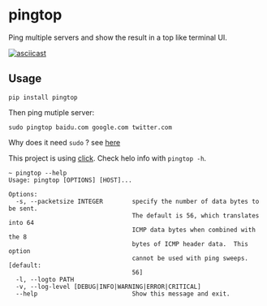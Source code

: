 # pingtop

Ping multiple servers and show the result in a top like terminal UI.

[![asciicast](https://asciinema.org/a/2XmzAGzbLtT9DU9tTZYl61W7y.svg)](https://asciinema.org/a/2XmzAGzbLtT9DU9tTZYl61W7y)

## Usage

```
pip install pingtop
```

Then ping mutiple server:
```
sudo pingtop baidu.com google.com twitter.com
```

Why does it need `sudo` ? see [here](https://github.com/laixintao/pingtop/issues/5)

This project is using [click](https://click.palletsprojects.com/en/7.x/). Check helo info with `pingtop -h`.

```
~ pingtop --help
Usage: pingtop [OPTIONS] [HOST]...

Options:
  -s, --packetsize INTEGER        specify the number of data bytes to be sent.
                                  The default is 56, which translates into 64
                                  ICMP data bytes when combined with the 8
                                  bytes of ICMP header data.  This option
                                  cannot be used with ping sweeps.  [default:
                                  56]
  -l, --logto PATH
  -v, --log-level [DEBUG|INFO|WARNING|ERROR|CRITICAL]
  --help                          Show this message and exit.
```
